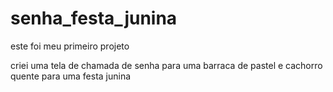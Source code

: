 # senha_festa_junina

este foi meu primeiro projeto

criei uma tela de chamada de senha para uma barraca de pastel e cachorro quente para uma festa junina
